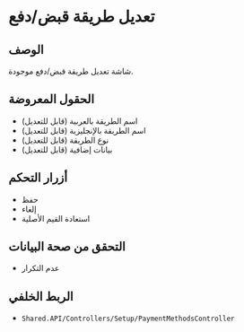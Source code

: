 # تعديل طريقة قبض/دفع

## الوصف
شاشة تعديل طريقة قبض/دفع موجودة.

## الحقول المعروضة
- اسم الطريقة بالعربية (قابل للتعديل)
- اسم الطريقة بالإنجليزية (قابل للتعديل)
- نوع الطريقة (قابل للتعديل)
- بيانات إضافية (قابل للتعديل)

## أزرار التحكم
- حفظ
- إلغاء
- استعادة القيم الأصلية

## التحقق من صحة البيانات
- عدم التكرار

## الربط الخلفي
- `Shared.API/Controllers/Setup/PaymentMethodsController`
